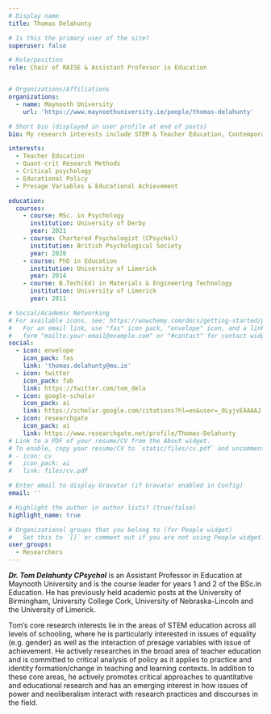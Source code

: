 ```yaml
---
# Display name
title: Thomas Delahunty

# Is this the primary user of the site?
superuser: false

# Role/position
role: Chair of RAISE & Assistant Professor in Education


# Organizations/Affiliations
organizations:
  - name: Maynooth University
    url: 'https://www.maynoothuniversity.ie/people/thomas-delahunty'

# Short bio (displayed in user profile at end of posts)
bio: My research interests include STEM & Teacher Education, Contemporary Research Methods, Educational Policy, and the role of Presage Variables in Educational Acheievement.

interests:
  - Teacher Education 
  - Quant-crit Research Methods
  - Critical psychology
  - Educational Policy
  - Presage Variables & Educational Achievement

education:
  courses:
    - course: MSc. in Psychology 
      institution: University of Derby
      year: 2021
    - course: Chartered Psychologist (CPsychol)
      institution: British Psychological Society
      year: 2020
    - course: PhD in Education
      institution: University of Limerick
      year: 2014
    - course: B.Tech(Ed) in Materials & Engineering Technology 
      institution: University of Limerick
      year: 2011

# Social/Academic Networking
# For available icons, see: https://wowchemy.com/docs/getting-started/page-builder/#icons
#   For an email link, use "fas" icon pack, "envelope" icon, and a link in the
#   form "mailto:your-email@example.com" or "#contact" for contact widget.
social:
  - icon: envelope
    icon_pack: fas
    link: 'thomas.delahunty@mu.ie'
  - icon: twitter
    icon_pack: fab
    link: https://twitter.com/tom_dela
  - icon: google-scholar
    icon_pack: ai
    link: https://scholar.google.com/citations?hl=en&user=_0LyjvEAAAAJ
  - icon: researchgate
    icon_pack: ai
    link: https://www.researchgate.net/profile/Thomas-Delahunty
# Link to a PDF of your resume/CV from the About widget.
# To enable, copy your resume/CV to `static/files/cv.pdf` and uncomment the lines below.
# - icon: cv
#   icon_pack: ai
#   link: files/cv.pdf

# Enter email to display Gravatar (if Gravatar enabled in Config)
email: ''

# Highlight the author in author lists? (true/false)
highlight_name: true

# Organizational groups that you belong to (for People widget)
#   Set this to `[]` or comment out if you are not using People widget.
user_groups:
  - Researchers
---
```


***Dr. Tom Delahunty CPsychol*** is an Assistant Professor in Education at Maynooth University and is the course leader for years 1 and 2 of the BSc.in Education. He has previously held academic posts at the University of Birmingham, University College Cork, University of Nebraska-Lincoln and the University of Limerick.

Tom’s core research interests lie in the areas of STEM education across all levels of schooling, where he is particularly interested in issues of equality (e.g. gender) as well as the interaction of presage variables with issue of achievement. He actively researches in the broad area of teacher education and is committed to critical analysis of policy as it applies to practice and identity formation/change in teaching and learning contexts. In addition to these core areas, he actively promotes critical approaches to quantitative and educational research and has an emerging interest in how issues of power and neoliberalism interact with research practices and discourses in the field.